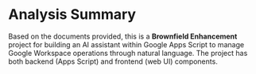 # Analysis Summary

Based on the documents provided, this is a **Brownfield Enhancement** project for building an AI assistant within Google Apps Script to manage Google Workspace operations through natural language. The project has both backend (Apps Script) and frontend (web UI) components.
